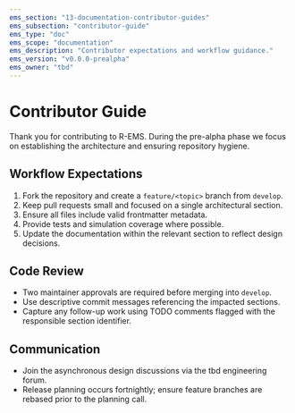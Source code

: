 ```yaml
---
ems_section: "13-documentation-contributor-guides"
ems_subsection: "contributor-guide"
ems_type: "doc"
ems_scope: "documentation"
ems_description: "Contributor expectations and workflow guidance."
ems_version: "v0.0.0-prealpha"
ems_owner: "tbd"
---
```


# Contributor Guide

Thank you for contributing to R-EMS. During the pre-alpha phase we focus on establishing the architecture and ensuring repository hygiene.

## Workflow Expectations

1. Fork the repository and create a `feature/<topic>` branch from `develop`.
2. Keep pull requests small and focused on a single architectural section.
3. Ensure all files include valid frontmatter metadata.
4. Provide tests and simulation coverage where possible.
5. Update the documentation within the relevant section to reflect design decisions.

## Code Review

- Two maintainer approvals are required before merging into `develop`.
- Use descriptive commit messages referencing the impacted sections.
- Capture any follow-up work using TODO comments flagged with the responsible section identifier.

## Communication

- Join the asynchronous design discussions via the tbd engineering forum.
- Release planning occurs fortnightly; ensure feature branches are rebased prior to the planning call.
